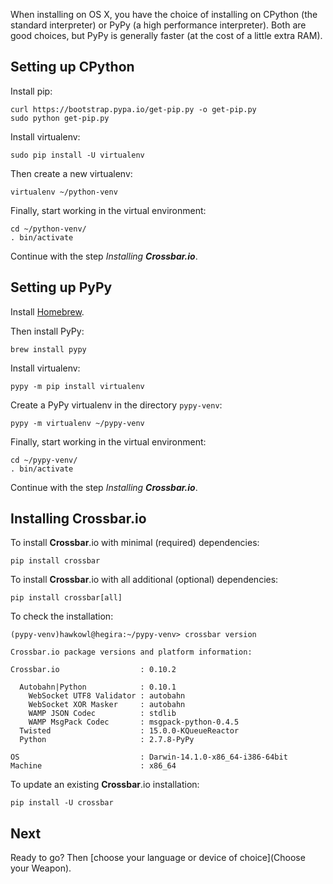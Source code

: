 When installing on OS X, you have the choice of installing on CPython (the standard interpreter) or PyPy (a high performance interpreter).
Both are good choices, but PyPy is generally faster (at the cost of a little extra RAM).

## Setting up CPython

Install pip:

```console
curl https://bootstrap.pypa.io/get-pip.py -o get-pip.py
sudo python get-pip.py
```

Install virtualenv:

```console
sudo pip install -U virtualenv
```

Then create a new virtualenv:

```console
virtualenv ~/python-venv
```

Finally, start working in the virtual environment:

```console
cd ~/python-venv/
. bin/activate
```

Continue with the step _Installing **Crossbar.io**_.


## Setting up PyPy

Install [Homebrew](http://brew.sh/).

Then install PyPy:

```console
brew install pypy
```

Install virtualenv:

```console
pypy -m pip install virtualenv
```

Create a PyPy virtualenv in the directory `pypy-venv`:

```console
pypy -m virtualenv ~/pypy-venv
```

Finally, start working in the virtual environment:

```console
cd ~/pypy-venv/
. bin/activate
```

Continue with the step _Installing **Crossbar.io**_.


## Installing **Crossbar.io**

To install **Crossbar**.io with minimal (required) dependencies:

```console
pip install crossbar
```

To install **Crossbar**.io with all additional (optional) dependencies:

```console
pip install crossbar[all]
```

To check the installation:

```console
(pypy-venv)hawkowl@hegira:~/pypy-venv> crossbar version

Crossbar.io package versions and platform information:

Crossbar.io                  : 0.10.2

  Autobahn|Python            : 0.10.1
    WebSocket UTF8 Validator : autobahn
    WebSocket XOR Masker     : autobahn
    WAMP JSON Codec          : stdlib
    WAMP MsgPack Codec       : msgpack-python-0.4.5
  Twisted                    : 15.0.0-KQueueReactor
  Python                     : 2.7.8-PyPy

OS                           : Darwin-14.1.0-x86_64-i386-64bit
Machine                      : x86_64
```

To update an existing **Crossbar**.io installation:

```console
pip install -U crossbar
```


## Next

Ready to go? Then [choose your language or device of choice](Choose your Weapon).
